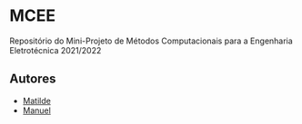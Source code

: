 # MCEE
Repositório do Mini-Projeto de Métodos Computacionais para a Engenharia Eletrotécnica 2021/2022

## Autores

- [Matilde](https://www.github.com/uc2019233490) 
- [Manuel](https://www.github.com/ManelADSantos) 


